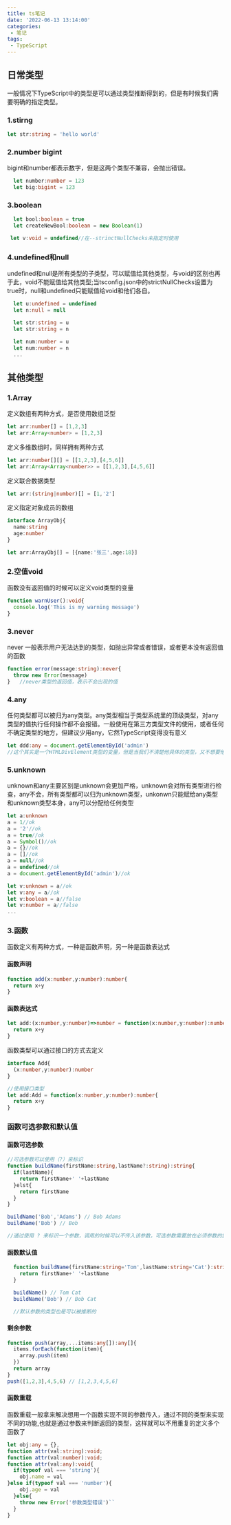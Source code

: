 ```yaml
---
title: ts笔记
date: '2022-06-13 13:14:00'
categories:
 - 笔记
tags:
 - TypeScript
---
```


## 日常类型
一般情况下TypeScript中的类型是可以通过类型推断得到的，但是有时候我们需要明确的指定类型。
### 1.stirng
```TypeScript
let str:string = 'hello world'
```

### 2.number bigint
bigint和number都表示数字，但是这两个类型不兼容，会抛出错误。
```TypeScript
  let number:number = 123
  let big:bigint = 123
```


### 3.boolean
```TypeScript
  let bool:boolean = true
  let createNewBool:boolean = new Boolean(1)
```

```TypeScript
 let v:void = undefined//在--strinctNullChecks未指定时使用
 ```

 ### 4.undefined和null
undefined和null是所有类型的子类型，可以赋值给其他类型，与void的区别也再于此，void不能赋值给其他类型;当tsconfig.json中的strictNullChecks设置为true时，null和undefined只能赋值给void和他们各自。
```TypeScript
  let u:undefined = undefined
  let n:null = null

  let str:string = u
  let str:string = n

  let num:number = u
  let num:number = n
  ...
```

## 其他类型
### 1.Array
定义数组有两种方式，是否使用数组泛型
```TypeScript
let arr:number[] = [1,2,3]
let arr:Array<number> = [1,2,3]
```
定义多维数组时，同样拥有两种方式
```TypeScript
let arr:number[][] = [[1,2,3],[4,5,6]]
let arr:Array<Array<number>> = [[1,2,3],[4,5,6]]
```
定义联合数据类型
```TypeScript
let arr:(string|number)[] = [1,'2']
```
定义指定对象成员的数组
```TypeScript
interface ArrayObj{
  name:string
  age:number
}

let arr:ArrayObj[] = [{name:'张三',age:18}]
```
### 2.空值void
函数没有返回值的时候可以定义void类型的变量
```TypeScript
function warnUser():void{
  console.log('This is my warning message')
}
```

### 3.never
never 一般表示用户无法达到的类型，如抛出异常或者错误，或者更本没有返回值的函数
```TypeScript
function error(message:string):never{
  throw new Error(message)
}   //never类型的返回值，表示不会出现的值
```

### 4.any
任何类型都可以被归为any类型。any类型相当于类型系统里的顶级类型，对any类型的值执行任何操作都不会报错。一般使用在第三方类型文件的使用，或者任何不确定类型的地方，但建议少用any，它然TypeScript变得没有意义
```TypeScript
let ddd:any = document.getElementById('admin')
//这个其实是一个HTMLDivElement类型的变量，但是当我们不清楚他具体的类型，又不想要他报错，可以使用any类型
```

### 5.unknown
unknown和any主要区别是unknown会更加严格，unknown会对所有类型进行检查，any不会，所有类型都可以归为unknown类型，unkonwn只能赋给any类型和unknown类型本身，any可以分配给任何类型
```TypeScript
let a:unknown
a = 1//ok
a = '2'//ok
a = true//ok
a = Symbol()//ok
a = {}//ok
a = []//ok
a = null//ok
a = undefined//ok
a = document.getElementById('admin')//ok

let v:unknown = a//ok
let v:any = a//ok
let v:boolean = a//false
let v:number = a//false
...
```



### 3.函数
函数定义有两种方式，一种是函数声明，另一种是函数表达式
#### 函数声明
```TypeScript
function add(x:number,y:number):number{
  return x+y
}
```
#### 函数表达式
```TypeScript
let add:(x:number,y:number)=>number = function(x:number,y:number):number{
  return x+y
}
```
函数类型可以通过接口的方式去定义
```TypeScript
interface Add{
  (x:number,y:number):number
}

//使用接口类型
let add:Add = function(x:number,y:number):number{
  return x+y
}
```

### 函数可选参数和默认值

#### 函数可选参数
```TypeScript
//可选参数可以使用（?）来标识
function buildName(firstName:string,lastName?:string):string{
  if(lastName){
    return firstName+' '+lastName
  }elst{
    return firstName
  }
}

buildName('Bob','Adams') // Bob Adams
buildName('Bob') // Bob

//通过使用 ? 来标识一个参数，调用的时候可以不传入该参数，可选参数需要放在必须参数的后面

```

#### 函数默认值
```TypeScript
  function buildName(firstName:string='Tom',lastName:string='Cat'):string{
    return firstName+' '+lastName
  }

  buildName() // Tom Cat
  buildName('Bob') // Bob Cat

  //默认参数的类型也是可以被推断的
```

#### 剩余参数
```TypeScript
function push(array,...items:any[]):any[]{
  items.forEach(function(item){
    array.push(item)
  })
  return array
}
push([1,2,3],4,5,6) // [1,2,3,4,5,6]
```

#### 函数重载
函数重载一般拿来解决想用一个函数实现不同的参数传入，通过不同的类型来实现不同的功能,也就是通过参数来判断返回的类型，这样就可以不用重复的定义多个函数了
```TypeScript
let obj:any = {},
function attr(val:string):void;
function attr(val:number):void;
function attr(val:any):void{
  if(typeof val === 'string'){
    obj.name = val
}else if(typeof val === 'number'){
    obj.age = val
  }else{
    throw new Error('参数类型错误')``
  }
}
```